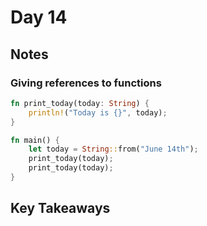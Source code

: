 # Day 14

## Notes

### Giving references to functions

```rust
fn print_today(today: String) {
    println!("Today is {}", today);
}

fn main() {
    let today = String::from("June 14th");
    print_today(today);
    print_today(today);
}
```

## Key Takeaways
